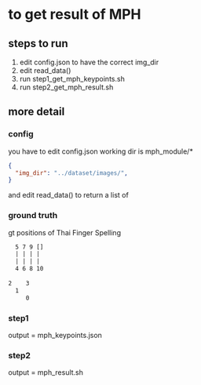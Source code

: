 # to get result of MPH

## steps to run
1. edit config.json to have the correct img_dir
2. edit read_data() 
3. run step1_get_mph_keypoints.sh
4. run step2_get_mph_result.sh

## more detail

### config

you have to edit config.json
working dir is mph_module/*
```json
{
  "img_dir": "../dataset/images/",
}
```
and edit read_data() to return a list of <class MPHInput>

### ground truth

gt positions of Thai Finger Spelling
```txt
  5 7 9 []
  | | | |
  | | | |
  4 6 8 10
  
2    3
  1
     0
```

### step1
output = mph_keypoints.json

### step2
output = mph_result.sh


